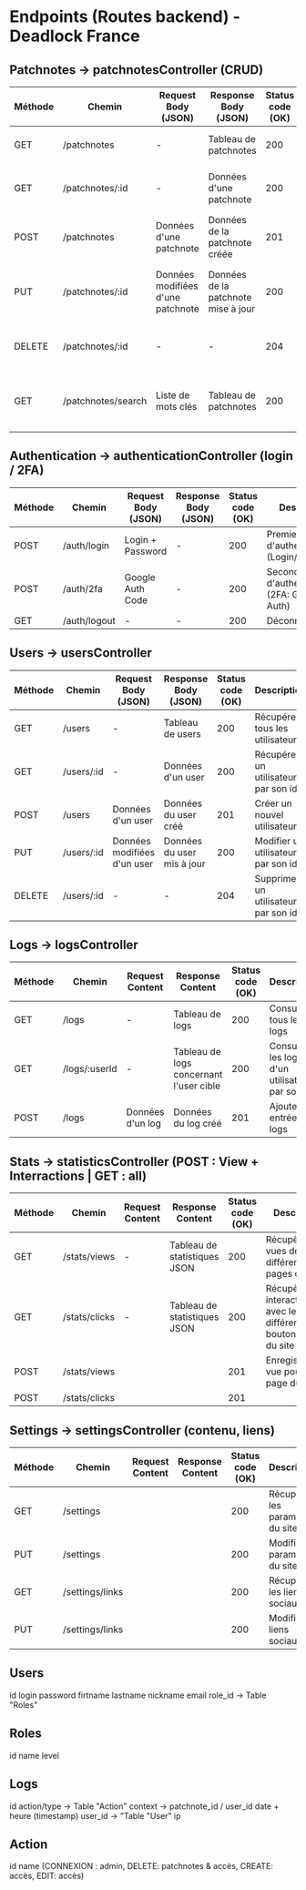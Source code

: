 # Endpoints (Routes backend) - Deadlock France

## Patchnotes -> patchnotesController (CRUD)

| Méthode | Chemin | Request Body (JSON) | Response Body (JSON) | Status code (OK) | Description |
| ------- | ------ | --------------- | ---------------- | ---------------- | ----------- |
| GET | /patchnotes | - | Tableau de patchnotes | 200 | Récupérer toutes les patchnotes |
| GET | /patchnotes/:id | - | Données d'une patchnote | 200 | Récupérer une patchnote par son id |
| POST | /patchnotes | Données d'une patchnote | Données de la patchnote créée | 201 | Créer une nouvele patchnote |
| PUT | /patchnotes/:id | Données modifiées d'une patchnote | Données de la patchnote mise à jour | 200 | Modifier une patchnote existante par son id |
| DELETE | /patchnotes/:id | - | - | 204 | Supprimer une patchnote par son id |
| GET | /patchnotes/search | Liste de mots clés | Tableau de patchnotes | 200 | Rechercher une patchnote par mot clés |

## Authentication -> authenticationController (login / 2FA)

| Méthode | Chemin | Request Body (JSON) | Response Body (JSON) | Status code (OK) | Description |
| ------- | ------ | --------------- | ---------------- | ---------------- | ----------- |
| POST | /auth/login | Login + Password | - | 200 | Premier facteur d'authentification (Login/Password) |
| POST | /auth/2fa | Google Auth Code | - | 200 | Second facteur d'authentification (2FA: Google Auth) |
| GET | /auth/logout | - | - | 200 | Déconnexion |

## Users -> usersController

| Méthode | Chemin | Request Body (JSON) | Response Body (JSON) | Status code (OK) | Description |
| ------- | ------ | --------------- | ---------------- | ---------------- | ----------- |
| GET | /users | - | Tableau de users | 200 | Récupérer tous les utilisateurs |
| GET | /users/:id | - | Données d'un user | 200 | Récupérer un utilisateur par son id |
| POST | /users | Données d'un user | Données du user créé | 201 | Créer un nouvel utilisateur |
| PUT | /users/:id  | Données modifiées d'un user | Données du user mis à jour | 200 | Modifier un utilisateur par son id |
| DELETE | /users/:id | - | - | 204 | Supprimer un utilisateur par son id |

## Logs -> logsController 

| Méthode | Chemin | Request Content | Response Content | Status code (OK) | Description |
| ------- | ------ | --------------- | ---------------- | ---------------- | ----------- |
| GET | /logs | - | Tableau de logs | 200 | Consulter tous les logs |
| GET | /logs/:userId | - | Tableau de logs concernant l'user cible | 200 | Consulter les logs d'un utilisateur par son id |
| POST | /logs | Données d'un log | Données du log créé | 201 | Ajouter une entrée aux logs |

## Stats -> statisticsController (POST : View + Interractions | GET : all)

| Méthode | Chemin | Request Content | Response Content | Status code (OK) | Description |
| ------- | ------ | --------------- | ---------------- | ---------------- | ----------- |
| GET | /stats/views | - | Tableau de statistiques JSON | 200 | Récupèrer les vues des différentes pages du site |
| GET | /stats/clicks | - | Tableau de statistiques JSON | 200 | Récupèrer les interactions avec les différents boutons/icones du site |
| POST | /stats/views |  |  | 201 | Enregistrer une vue pour une page du site |
| POST | /stats/clicks |  |  | 201 |  | Enregistrer une interaction sur un bouton/icone du site |

## Settings -> settingsController (contenu, liens)

| Méthode | Chemin | Request Content | Response Content | Status code (OK) | Description |
| ------- | ------ | --------------- | ---------------- | ---------------- | ----------- |
| GET | /settings |  |  | 200 | Récupérer les paramètres du site |
| PUT | /settings |  |  | 200 | Modifier les paramètres du site |
| GET | /settings/links |  |  | 200 | Récupérer les liens sociaux |
| PUT | /settings/links |  |  | 200 | Modifier les liens sociaux |

<!-- Databases -->

Users
-----
id
login
password
firtname
lastname
nickname
email
role_id -> Table "Roles"

Roles
------
id
name
level

Logs
-----
id
action/type -> Table "Action"
context -> patchnote_id / user_id
date + heure (timestamp)
user_id -> "Table "User"
ip

Action
------
id
name (CONNEXION : admin, DELETE: patchnotes & accès, CREATE: accès, EDIT: accès)
